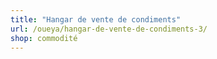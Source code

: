 ```yaml
---
title: "Hangar de vente de condiments"
url: /oueya/hangar-de-vente-de-condiments-3/
shop: commodité
---
```

